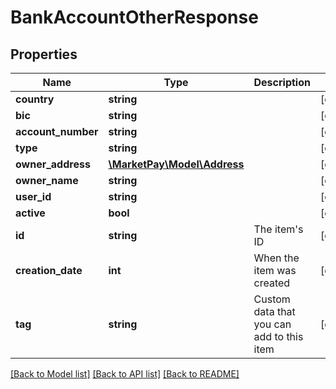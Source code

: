 # BankAccountOtherResponse

## Properties
Name | Type | Description | Notes
------------ | ------------- | ------------- | -------------
**country** | **string** |  | [optional] 
**bic** | **string** |  | [optional] 
**account_number** | **string** |  | [optional] 
**type** | **string** |  | [optional] 
**owner_address** | [**\MarketPay\Model\Address**](Address.md) |  | [optional] 
**owner_name** | **string** |  | [optional] 
**user_id** | **string** |  | [optional] 
**active** | **bool** |  | [optional] 
**id** | **string** | The item&#39;s ID | [optional] 
**creation_date** | **int** | When the item was created | [optional] 
**tag** | **string** | Custom data that you can add to this item | [optional] 

[[Back to Model list]](../README.md#documentation-for-models) [[Back to API list]](../README.md#documentation-for-api-endpoints) [[Back to README]](../README.md)


